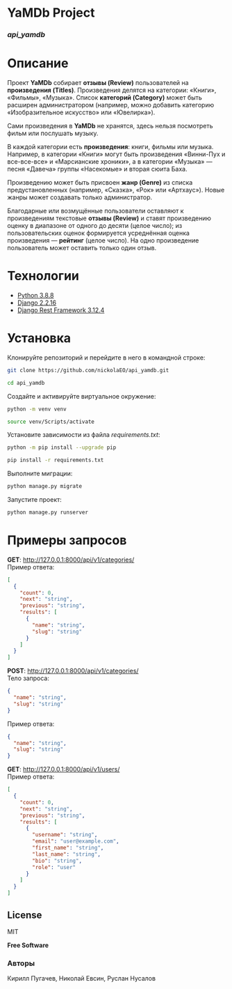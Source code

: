 # **YaMDb Project**

### _api_yamdb_

# Описание

Проект **YaMDb** собирает **отзывы (Review)** пользователей на **произведения (Titles)**. Произведения делятся на категории: «Книги», «Фильмы», «Музыка». Список **категорий (Category)** может быть расширен администратором (например, можно добавить категорию «Изобразительное искусство» или «Ювелирка»).  

Сами произведения в **YaMDb** не хранятся, здесь нельзя посмотреть фильм или послушать музыку.  

В каждой категории есть **произведения**: книги, фильмы или музыка. Например, в категории «Книги» могут быть произведения «Винни-Пух и все-все-все» и «Марсианские хроники», а в категории «Музыка» — песня «Давеча» группы «Насекомые» и вторая сюита Баха.  

Произведению может быть присвоен **жанр (Genre)** из списка предустановленных (например, «Сказка», «Рок» или «Артхаус»). Новые жанры может создавать только администратор.  

Благодарные или возмущённые пользователи оставляют к произведениям текстовые **отзывы (Review)** и ставят произведению оценку в диапазоне от одного до десяти (целое число); из пользовательских оценок формируется усреднённая оценка произведения — **рейтинг** (целое число). На одно произведение пользователь может оставить только один отзыв.  

# Технологии

- [Python 3.8.8](https://www.python.org/downloads/release/python-388/)
- [Django 2.2.16](https://www.djangoproject.com/)
- [Django Rest Framework 3.12.4](https://www.django-rest-framework.org/)

# Установка

Клонируйте репозиторий и перейдите в него в командной строке:
```sh
git clone https://github.com/nickolaEO/api_yamdb.git
```
```sh
cd api_yamdb
```
Создайте и активируйте виртуальное окружение:
```sh
python -m venv venv
```
```sh
source venv/Scripts/activate
```
Установите зависимости из файла _requirements.txt_:
```sh
python -m pip install --upgrade pip
```
```sh
pip install -r requirements.txt
```
Выполните миграции:
```sh
python manage.py migrate
```
Запустите проект:
```sh
python manage.py runserver
```

# Примеры запросов

**GET**: http://127.0.0.1:8000/api/v1/categories/  
Пример ответа:
```json
[
  {
    "count": 0,
    "next": "string",
    "previous": "string",
    "results": [
      {
        "name": "string",
        "slug": "string"
      }
    ]
  }
]
```

**POST**: http://127.0.0.1:8000/api/v1/categories/  
Тело запроса:
```json
{
  "name": "string",
  "slug": "string"
}
```
Пример ответа:
```json
{
  "name": "string",
  "slug": "string"
}
```

**GET**: http://127.0.0.1:8000/api/v1/users/  
Пример ответа:
```json
[
  {
    "count": 0,
    "next": "string",
    "previous": "string",
    "results": [
      {
        "username": "string",
        "email": "user@example.com",
        "first_name": "string",
        "last_name": "string",
        "bio": "string",
        "role": "user"
      }
    ]
  }
]
```

## License

MIT

**Free Software**

### Авторы
Кирилл Пугачев, Николай Евсин, Руслан Нусалов
